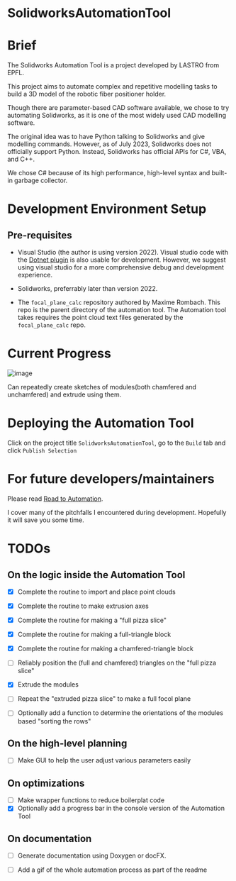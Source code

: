 # SolidworksAutomationTool

# Brief

The Solidworks Automation Tool is a project developed by LASTRO from EPFL. 

This project aims to automate complex and repetitive modelling tasks to build a 3D model of the robotic fiber positioner holder. 

Though there are parameter-based CAD software available, we chose to try automating Solidworks, as it is one of the most widely used CAD modelling software. 

The original idea was to have Python talking to Solidworks and give modelling commands. However, as of July 2023, Solidworks does not officially support Python. Instead, Solidworks has official APIs for C#, VBA, and C++.

We chose C# because of its high performance, high-level syntax and built-in garbage collector. 

# Development Environment Setup

## Pre-requisites

- Visual Studio (the author is using version 2022). Visual studio code with the [Dotnet plugin](https://code.visualstudio.com/docs/languages/dotnet) is also usable for development. However, we suggest using visual studio for a more comprehensive debug and development experience.

- Solidworks, preferrably later than version 2022. 

- The `focal_plane_calc` repository authored by Maxime Rombach. This repo is the parent directory of the automation tool. The Automation tool takes requires the point cloud text files generated by the `focal_plane_calc` repo.

# Current Progress

![image](https://github.com/MaximeRombach/focal_plane_calc/assets/85515041/a318a5ba-255b-46d2-bc5c-120a5eb87579)

Can repeatedly create sketches of modules(both chamfered and unchamfered) and extrude using them.

# Deploying the Automation Tool

Click on the project title `SolidworksAutomationTool`, go to the `Build` tab and click `Publish Selection`





# For future developers/maintainers

Please read [Road to Automation](RoadToAutomation.md).  

I cover many of the pitchfalls I encountered during development. Hopefully it will save you some time. 

# TODOs

## On the logic inside the Automation Tool

- [x] Complete the routine to import and place point clouds

- [x] Complete the routine to make extrusion axes

- [x] Complete the routine for making a "full pizza slice"

- [x] Complete the routine for making a full-triangle block

- [x] Complete the routine for making a chamfered-triangle block

- [ ] Reliably position the (full and chamfered) triangles on the "full pizza slice"

- [x] Extrude the modules

- [ ] Repeat the "extruded pizza slice" to make a full focol plane

- [ ] Optionally add a function to determine the orientations of the modules based "sorting the rows"

## On the high-level planning

- [ ] Make GUI to help the user adjust various parameters easily

## On optimizations

- [ ] Make wrapper functions to reduce boilerplat code
- [x] Optionally add a progress bar in the console version of the Automation Tool

## On documentation

- [ ] Generate documentation using Doxygen or docFX.

- [ ] Add a gif of the whole automation process as part of the readme
